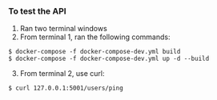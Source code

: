 ### To test the API
1. Ran two terminal windows
2. From terminal 1, ran the following commands:
```
$ docker-compose -f docker-compose-dev.yml build
$ docker-compose -f docker-compose-dev.yml up -d --build
```
3. From terminal 2, use curl:
```
$ curl 127.0.0.1:5001/users/ping
```
